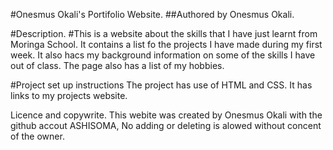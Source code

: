 #Onesmus Okali's Portifolio Website.
##Authored by Onesmus Okali.

#Description.
#This is a website about the skills that I have just learnt from Moringa School.
It contains a list fo the projects I have made during my first week. It also hacs my background information on some of the skills I have out of class.  The page also has a list of my hobbies.

#Project set up instructions
The project has use of HTML and CSS. 
It has links to  my projects website.

Licence and copywrite.
This webite was created by Onesmus Okali with the github accout ASHISOMA, No adding or deleting is alowed without concent of the owner.

